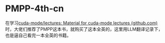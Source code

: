 # PMPP-4th-cn

在学习[cuda-mode/lectures: Material for cuda-mode lectures (github.com)](https://github.com/cuda-mode/lectures)时，大佬们推荐了PMPP这本书，就购买了这本全英的，这里用LLM翻译记录下，也是逼自己看完一本全英的书籍。